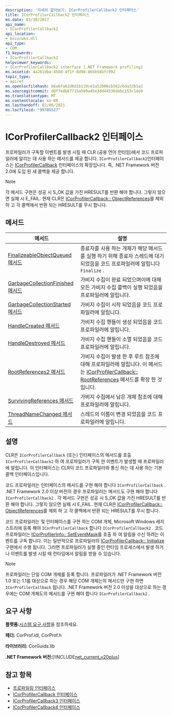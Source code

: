 ```yaml
---
description: '자세히 알아보기: ICorProfilerCallback2 인터페이스'
title: ICorProfilerCallback2 인터페이스
ms.date: 03/30/2017
api_name:
- ICorProfilerCallback2
api_location:
- mscorwks.dll
api_type:
- COM
f1_keywords:
- ICorProfilerCallback2
helpviewer_keywords:
- ICorProfilerCallback2 interface [.NET Framework profiling]
ms.assetid: 4a261dba-450d-4f1f-8d98-865b58bfc992
topic_type:
- apiref
ms.openlocfilehash: b6a6fa62d8d1b119ce1a52b06cb562c6da32b1a2
ms.sourcegitcommit: ddf7edb67715a5b9a45e3dd44536dabc153c1de0
ms.translationtype: MT
ms.contentlocale: ko-KR
ms.lasthandoff: 02/06/2021
ms.locfileid: "99705527"
---
```

# <a name="icorprofilercallback2-interface"></a>ICorProfilerCallback2 인터페이스

프로파일러가 구독할 이벤트를 발생 시킬 때 CLR (공용 언어 런타임)에서 코드 프로파일러에 알리는 데 사용 하는 메서드를 제공 합니다. `ICorProfilerCallback2`인터페이스는 [ICorProfilerCallback](icorprofilercallback-interface.md) 인터페이스의 확장입니다. 즉, .NET Framework 버전 2.0에 도입 된 새 콜백을 제공 합니다.  
  
> [!NOTE]
> 각 메서드 구현은 성공 시 S_OK 값을 가진 HRESULT를 반환 해야 합니다. 그렇지 않으면 실패 시 E_FAIL. 현재 CLR은 [ICorProfilerCallback:: ObjectReferences](icorprofilercallback-objectreferences-method.md)를 제외 하 고 각 콜백에서 반환 되는 HRESULT를 무시 합니다.  
  
## <a name="methods"></a>메서드  
  
|메서드|설명|  
|------------|-----------------|  
|[FinalizeableObjectQueued 메서드](icorprofilercallback2-finalizeableobjectqueued-method.md)|종료자를 사용 하는 개체가 해당 메서드를 실행 하기 위해 종료자 스레드에 대기 되었음을 코드 프로파일러에 알립니다 `Finalize` .|  
|[GarbageCollectionFinished 메서드](icorprofilercallback2-garbagecollectionfinished-method.md)|가비지 수집이 완료 되었으며이에 대해 모든 가비지 수집 콜백이 실행 되었음을 프로파일러에 알립니다.|  
|[GarbageCollectionStarted 메서드](icorprofilercallback2-garbagecollectionstarted-method.md)|가비지 수집이 시작 되었음을 코드 프로파일러에 알립니다.|  
|[HandleCreated 메서드](icorprofilercallback2-handlecreated-method.md)|가비지 수집 핸들이 생성 되었음을 코드 프로파일러에 알립니다.|  
|[HandleDestroyed 메서드](icorprofilercallback2-handledestroyed-method.md)|가비지 수집 핸들이 소멸 되었음을 코드 프로파일러에 알립니다.|  
|[RootReferences2 메서드](icorprofilercallback2-rootreferences2-method.md)|가비지 수집이 발생 한 후 루트 참조에 대해 프로파일러에 알립니다. 이 메서드는 [ICorProfilerCallback:: RootReferences](icorprofilercallback-rootreferences-method.md) 메서드를 확장 한 것입니다.|  
|[SurvivingReferences 메서드](icorprofilercallback2-survivingreferences-method.md)|가비지 수집에서 남은 개체 참조에 대해 프로파일러에 알립니다.|  
|[ThreadNameChanged 메서드](icorprofilercallback2-threadnamechanged-method.md)|스레드의 이름이 변경 되었음을 코드 프로파일러에 알립니다.|  
  
## <a name="remarks"></a>설명  

 CLR은 `ICorProfilerCallback` (또는) 인터페이스의 메서드를 호출 `ICorProfilerCallback2` 하 여 프로파일러가 구독 한 이벤트가 발생할 때 프로파일러에 알립니다. 이 인터페이스는 CLR이 코드 프로파일러와 통신 하는 데 사용 하는 기본 콜백 인터페이스입니다.  
  
 코드 프로파일러는 인터페이스의 메서드를 구현 해야 합니다 `ICorProfilerCallback` . .NET Framework 2.0 이상 버전의 경우 프로파일러는 메서드도 구현 해야 합니다 `ICorProfilerCallback2` . 각 메서드 구현은 성공 시 S_OK 값을 가진 HRESULT를 반환 해야 합니다. 그렇지 않으면 실패 시 E_FAIL. 현재 CLR은 [ICorProfilerCallback:: ObjectReferences](icorprofilercallback-objectreferences-method.md)를 제외 하 고 각 콜백에서 반환 되는 HRESULT를 무시 합니다.  
  
 코드 프로파일러는 및 인터페이스를 구현 하는 COM 개체, Microsoft Windows 레지스트리에 등록 해야 `ICorProfilerCallback` 합니다 `ICorProfilerCallback2` . 코드 프로파일러는 [ICorProfilerInfo:: SetEventMask](icorprofilerinfo-seteventmask-method.md)를 호출 하 여 알림을 수신 하려는 이벤트를 구독 합니다. 이는 일반적으로 프로파일러의 [ICorProfilerCallback:: Initialize](icorprofilercallback-initialize-method.md)구현에서 수행 됩니다. 그러면 프로파일러가 실행 중인 런타임 프로세스에서 발생 하거나 이벤트를 발생 시킬 때 런타임에서 알림을 받을 수 있습니다.  
  
> [!NOTE]
> 프로파일러는 단일 COM 개체를 등록 합니다. 프로파일러가 .NET Framework 버전 1.0 또는 1.1를 대상으로 하는 경우 해당 COM 개체는의 메서드만 구현 하면 `ICorProfilerCallback` 됩니다. .NET Framework 버전 2.0 이상을 대상으로 하는 경우에는 COM 개체도의 메서드를 구현 해야 합니다 `ICorProfilerCallback2` .  
  
## <a name="requirements"></a>요구 사항  

 **플랫폼:**[시스템 요구 사항](../../get-started/system-requirements.md)을 참조하세요.  
  
 **헤더:** CorProf.idl, CorProf.h  
  
 **라이브러리:** CorGuids.lib  
  
 **.NET Framework 버전:**[!INCLUDE[net_current_v20plus](../../../../includes/net-current-v20plus-md.md)]  
  
## <a name="see-also"></a>참고 항목

- [프로파일링 인터페이스](profiling-interfaces.md)
- [ICorProfilerCallback 인터페이스](icorprofilercallback-interface.md)
- [ICorProfilerCallback3 인터페이스](icorprofilercallback3-interface.md)
- [ICorProfilerCallback4 인터페이스](icorprofilercallback4-interface.md)
